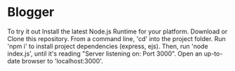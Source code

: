 # Blogger
To try it out
Install the latest Node.js Runtime for your platform.
Download or Clone this repository.
From a command line, 'cd' into the project folder.
Run 'npm i' to install project dependencies (express, ejs).
Then, run 'node index.js', until it's reading "Server listening on: Port 3000".
Open an up-to-date browser to 'localhost:3000'.
